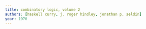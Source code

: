 ```yaml
---
title: combinatory logic, volume 2
authors: [haskell curry, j. roger hindley, jonathan p. seldin]
year: 1970
---
```

